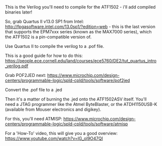 This is the Verilog you'll need to compile for the ATF1502 - i'll add compiled binaries later!

So, grab Quartus II v13.0 SP1 from Intel: http://fpgasoftware.intel.com/13.0sp1/?edition=web - this is the last version that supports the EPM7xxx series (known as the MAX7000 series), which the ATF1502 is a pin-compatible version of. 

Use Quartus II to compile the verilog to a .pof file. 

This is a good guide for how to do this: https://people.ece.cornell.edu/land/courses/ece5760/DE2/tut_quartus_intro_verilog.pdf

Grab POF2JED next: https://www.microchip.com/design-centers/programmable-logic/spld-cpld/tools/software/pof2jed

Convert the .pof file to a .jed

Then it's a matter of burning the .jed onto the ATF1502ASV itself. You'll need a JTAG programmer like the Atmel ByteBlaster, or the ATDH1150USB-K (available from Mouser electronics and digikey).

For this, you'll need ATMISP: https://www.microchip.com/design-centers/programmable-logic/spld-cpld/tools/software/atmisp

For a 'How-To' video, this will give you a good overview: https://www.youtube.com/watch?v=IG_ol9O47QI
